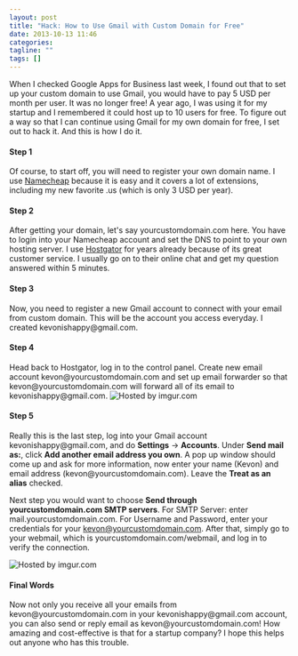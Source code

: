 ```yaml
---
layout: post
title: "Hack: How to Use Gmail with Custom Domain for Free"
date: 2013-10-13 11:46
categories:
tagline: ""
tags: []
---
```


When I checked Google Apps for Business last week, I found out that to set up your custom domain to use Gmail, you would have to pay 5 USD per month per user. It was no longer free! A year ago, I was using it for my startup and I remembered it could host up to 10 users for free. To figure out a way so that I can continue using Gmail for my own domain for free, I set out to hack it. And this is how I do it.

<h4>Step 1</h4>
Of course, to start off, you will need to register your own domain name. I use <a href="http://www.namecheap.com/?aff=57162">Namecheap</a> because it is easy and it covers a lot of extensions, including my new favorite .us (which is only 3 USD per year).

<h4>Step 2</h4>
After getting your domain, let's say yourcustomdomain.com here. You have to login into your Namecheap account and set the DNS to point to your own hosting server. I use <a href="http://secure.hostgator.com/~affiliat/cgi-bin/affiliates/clickthru.cgi?id=bunkev">Hostgator</a> for years already because of its great customer service. I usually go on to their online chat and get my question answered within 5 minutes.

<h4>Step 3</h4>
Now, you need to register a new Gmail account to connect with your email from custom domain. This will be the account you access everyday. I created kevonishappy@gmail.com.

<h4>Step 4</h4>
Head back to Hostgator, log in to the control panel. Create new email account kevon@yourcustomdomain.com and set up email forwarder so that kevon@yourcustomdomain.com will forward all of its email to kevonishappy@gmail.com.

<img src="http://i.imgur.com/U6bA7KA.jpg" title="Hosted by imgur.com"/>

<h4>Step 5</h4>
Really this is the last step, log into your Gmail account kevonishappy@gmail.com, and do <strong>Settings</strong> -> <strong>Accounts</strong>. Under <strong>Send mail as:</strong>, click <strong>Add another email address you own</strong>. A pop up window should come up and ask for more information, now enter your name (Kevon) and email address (kevon@yourcustomdomain.com). Leave the <strong>Treat as an alias</strong> checked.

Next step you would want to choose <strong>Send through yourcustomdomain.com SMTP servers</strong>. For SMTP Server: enter mail.yourcustomdomain.com. For Username and Password, enter your credentials for your kevon@yourcustomdomain.com. After that, simply go to your webmail, which is yourcustomdomain.com/webmail, and log in to verify the connection.

<img src="http://i.imgur.com/81mxtCk.jpg" title="Hosted by imgur.com"/>

<h4>Final Words</h4>
Now not only you receive all your emails from kevon@yourcustomdomain.com in your kevonishappy@gmail.com account, you can also send or reply email as kevon@yourcustomdomain.com! How amazing and cost-effective is that for a startup company? I hope this helps out anyone who has this trouble.